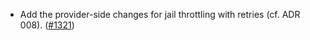 - Add the provider-side changes for jail throttling with retries (cf. ADR 008).
  ([\#1321](https://github.com/cosmos/interchain-security/pull/1321))